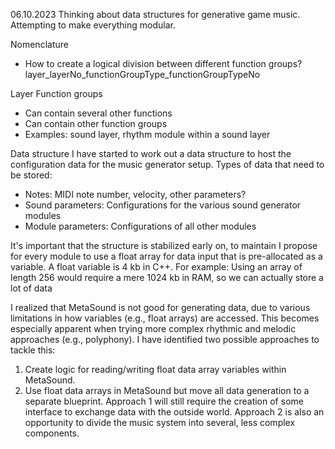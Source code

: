 06.10.2023
Thinking about data structures for generative game music.
Attempting to make everything modular.

Nomenclature
- How to create a logical division between different function groups?
layer_layerNo_functionGroupType_functionGroupTypeNo

Layer
Function groups
- Can contain several other functions
- Can contain other function groups
- Examples: sound layer, rhythm module within a sound layer

Data structure
I have started to work out a data structure to host the configuration data for the music generator setup. Types of data that need to be stored:
- Notes: MIDI note number, velocity, other parameters?
- Sound parameters: Configurations for the various sound generator modules
- Module parameters: Configurations of all other modules

It's important that the structure is stabilized early on, to maintain I propose for every module to use a float array for data input that is pre-allocated as a variable. A float variable is 4 kb in C++. For example: Using an array of length 256 would require a mere 1024 kb in RAM, so we can actually store a lot of data 

I realized that MetaSound is not good for generating data, due to various limitations in how variables (e.g., float arrays) are accessed. This becomes especially apparent when trying more complex rhythmic and melodic approaches (e.g., polyphony).
I have identified two possible approaches to tackle this:
1. Create logic for reading/writing float data array variables within MetaSound.
2. Use float data arrays in MetaSound but move all data generation to a separate blueprint.
Approach 1 will still require the creation of some interface to exchange data with the outside world. Approach 2 is also an opportunity to divide the music system into several, less complex components.